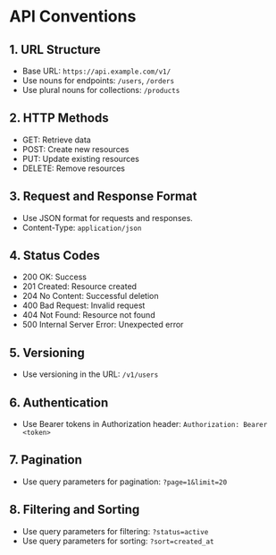 # API Conventions

## 1. URL Structure
- Base URL: `https://api.example.com/v1/`
- Use nouns for endpoints: `/users`, `/orders`
- Use plural nouns for collections: `/products`

## 2. HTTP Methods
- GET: Retrieve data
- POST: Create new resources
- PUT: Update existing resources
- DELETE: Remove resources

## 3. Request and Response Format
- Use JSON format for requests and responses.
- Content-Type: `application/json`

## 4. Status Codes
- 200 OK: Success
- 201 Created: Resource created
- 204 No Content: Successful deletion
- 400 Bad Request: Invalid request
- 404 Not Found: Resource not found
- 500 Internal Server Error: Unexpected error

## 5. Versioning
- Use versioning in the URL: `/v1/users`

## 6. Authentication
- Use Bearer tokens in Authorization header: `Authorization: Bearer <token>`

## 7. Pagination
- Use query parameters for pagination: `?page=1&limit=20`

## 8. Filtering and Sorting
- Use query parameters for filtering: `?status=active`
- Use query parameters for sorting: `?sort=created_at`